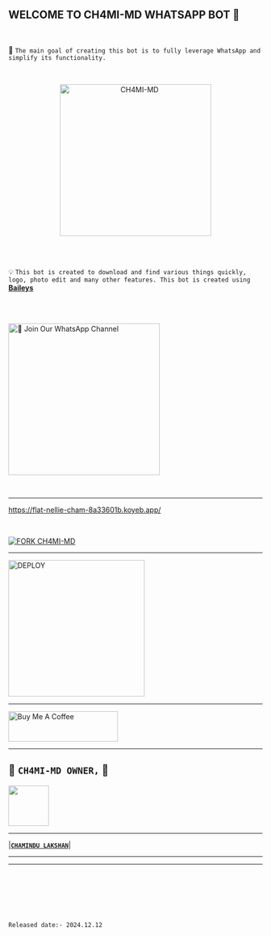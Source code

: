 ## WELCOME TO CH4MI-MD WHATSAPP BOT 🧭

<br>


🔮 `The main goal of creating this bot is to fully leverage WhatsApp and simplify its functionality.`

<br>
 
  <p align="center">  
  <a href="https://i.ibb.co/bKBDBcj/f69aa43a2d63b952.jpg">
    <img alt="CH4MI-MD" height="300" src="https://i.ibb.co/bKBDBcj/f69aa43a2d63b952.jpg">
    
  
  </a>
</p>  


<br>
<br>

💡 `This bot is created to download and find various things quickly, logo, photo edit and many other features. This bot is created using` **[Baileys](https://github.com/WhiskeySockets/Baileys)**


<br>
<br>

<a href="https://whatsapp.com/channel/0029Vazgd9F6WaKffmdKQH2A"><img src="https://img.shields.io/badge/%F0%9F%8E%89%20Join%20Our%20WhatsApp%20Channel-black" alt="📎 Join Our WhatsApp Channel" width="300"></a>

<br>

---

https://flat-nellie-cham-8a33601b.koyeb.app/

<br>

[![FORK CH4MI-MD](https://img.shields.io/badge/FORK%20-CH4MI-MD-white)](https://github.com/CH4MI-MD/CH4MI-MD/fork)

 ---
 
<a href="https://prabath-md-terms-and-rules.vercel.app/"><img src="https://img.shields.io/badge/Read%20Our%20Terms%20and%20Conditions-red" alt="DEPLOY" width="270"></a>

---

<a href="https://www.buymeacoffee.com/PrabathKumara" target="_blank"><img src="https://cdn.buymeacoffee.com/buttons/v2/default-yellow.png" alt="Buy Me A Coffee" style="height: 60px !important;width: 217px !important;" ></a>

---

## 👑 **`CH4MI-MD OWNER,`** 👑


   <a href="https://github.com/CH4MI-MD/"><img src="https://i.ibb.co/bKBDBcj/f69aa43a2d63b952.jpg/u/106251140?v=4" width=80 height=80></a>   

---

|**[`CHAMINDU LAKSHAN`](https://github.com/CH4MI-MD)**|

---

---

<br>
<br>
<br>
<br>
<br>

`Released date:- 2024.12.12`
<br>
